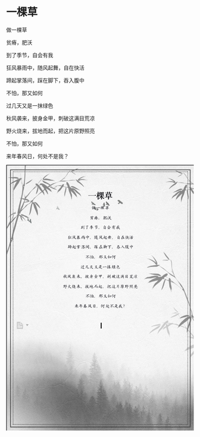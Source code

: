 # 一棵草

做一棵草

贫瘠，肥沃

到了季节，自会有我

狂风暴雨中，随风起舞，自在快活

蹄起掌落间，踩在脚下，吞入腹中

不怕，那又如何

过几天又是一抹绿色

秋风袭来，披身金甲，刺破这满目荒凉

野火烧来，拔地而起，把这片原野照亮

不怕，那又如何

来年春风日，何处不是我？

![2019-06-24 下午1.12.28](./image/2019-06-24.png)

